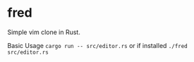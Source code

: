 # fred
Simple vim clone in Rust.

Basic Usage
`cargo run -- src/editor.rs` or if installed `./fred src/editor.rs`


